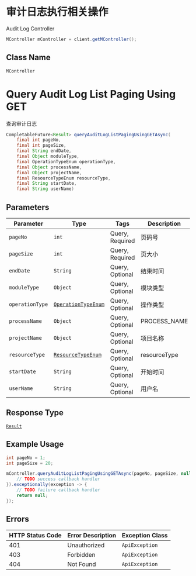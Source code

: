 # 审计日志执行相关操作

Audit Log Controller

```java
MController mController = client.getMController();
```

## Class Name

`MController`


# Query Audit Log List Paging Using GET

查询审计日志

```java
CompletableFuture<Result> queryAuditLogListPagingUsingGETAsync(
    final int pageNo,
    final int pageSize,
    final String endDate,
    final Object moduleType,
    final OperationTypeEnum operationType,
    final Object processName,
    final Object projectName,
    final ResourceTypeEnum resourceType,
    final String startDate,
    final String userName)
```

## Parameters

| Parameter | Type | Tags | Description |
|  --- | --- | --- | --- |
| `pageNo` | `int` | Query, Required | 页码号 |
| `pageSize` | `int` | Query, Required | 页大小 |
| `endDate` | `String` | Query, Optional | 结束时间 |
| `moduleType` | `Object` | Query, Optional | 模块类型 |
| `operationType` | [`OperationTypeEnum`](../../doc/models/operation-type-enum.md) | Query, Optional | 操作类型 |
| `processName` | `Object` | Query, Optional | PROCESS_NAME |
| `projectName` | `Object` | Query, Optional | 项目名称 |
| `resourceType` | [`ResourceTypeEnum`](../../doc/models/resource-type-enum.md) | Query, Optional | resourceType |
| `startDate` | `String` | Query, Optional | 开始时间 |
| `userName` | `String` | Query, Optional | 用户名 |

## Response Type

[`Result`](../../doc/models/result.md)

## Example Usage

```java
int pageNo = 1;
int pageSize = 20;

mController.queryAuditLogListPagingUsingGETAsync(pageNo, pageSize, null, null, null, null, null, null, null, null).thenAccept(result -> {
    // TODO success callback handler
}).exceptionally(exception -> {
    // TODO failure callback handler
    return null;
});
```

## Errors

| HTTP Status Code | Error Description | Exception Class |
|  --- | --- | --- |
| 401 | Unauthorized | `ApiException` |
| 403 | Forbidden | `ApiException` |
| 404 | Not Found | `ApiException` |

